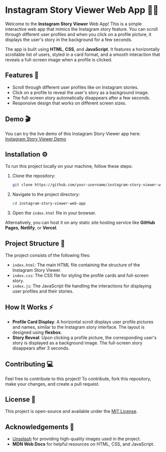 # Instagram Story Viewer Web App 📸✨

Welcome to the **Instagram Story Viewer** Web App! This is a simple interactive web app that mimics the Instagram story feature. You can scroll through different user profiles and when you click on a profile picture, it displays the user's story in the background for a few seconds. 

The app is built using **HTML**, **CSS**, and **JavaScript**. It features a horizontally scrollable list of users, styled in a card format, and a smooth interaction that reveals a full-screen image when a profile is clicked.

## Features 🌟

- Scroll through different user profiles like on Instagram stories.
- Click on a profile to reveal the user's story as a background image.
- The full-screen story automatically disappears after a few seconds.
- Responsive design that works on different screen sizes.

## Demo 🎬

You can try the live demo of this Instagram Story Viewer app here: [Instagram Story Viewer Demo](https://ssshubhamrai.github.io/igcopy/)

## Installation ⚙️

To run this project locally on your machine, follow these steps:

1. Clone the repository:
    ```bash
    git clone https://github.com/your-username/instagram-story-viewer-web-app.git
    ```
2. Navigate to the project directory:
    ```bash
    cd instagram-story-viewer-web-app
    ```
3. Open the `index.html` file in your browser.

Alternatively, you can host it on any static site hosting service like **GitHub Pages**, **Netlify**, or **Vercel**.

## Project Structure 📂

The project consists of the following files:

- `index.html`: The main HTML file containing the structure of the Instagram Story Viewer.
- `index.css`: The CSS file for styling the profile cards and full-screen story.
- `index.js`: The JavaScript file handling the interactions for displaying user profiles and their stories.
  
## How It Works ⚡

- **Profile Card Display**: A horizontal scroll displays user profile pictures and names, similar to the Instagram story interface. The layout is designed using **flexbox**.
- **Story Reveal**: Upon clicking a profile picture, the corresponding user's story is displayed as a background image. The full-screen story disappears after 3 seconds.
  
## Contributing 💻

Feel free to contribute to this project! To contribute, fork this repository, make your changes, and create a pull request.

## License 📜

This project is open-source and available under the [MIT License](LICENSE).

## Acknowledgements 🙏

- [Unsplash](https://unsplash.com/) for providing high-quality images used in the project.
- **MDN Web Docs** for helpful resources on HTML, CSS, and JavaScript.
